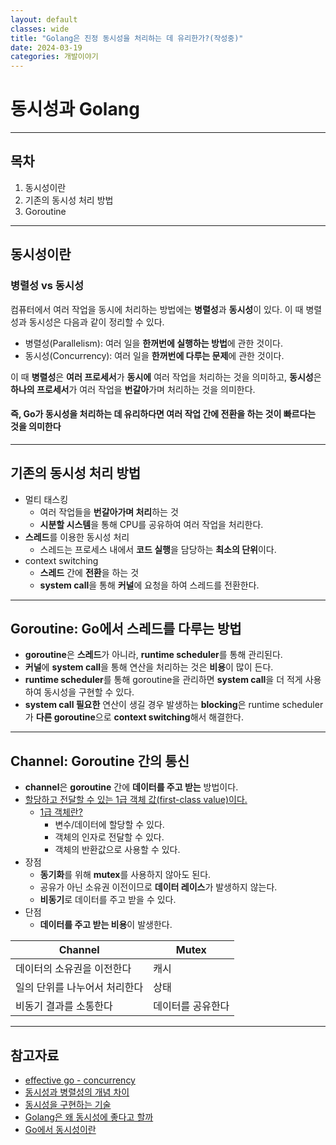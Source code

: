 ```yaml
---
layout: default
classes: wide
title: "Golang은 진정 동시성을 처리하는 데 유리한가?(작성중)"
date: 2024-03-19
categories: 개발이야기
---
```


# 동시성과 Golang

---

## 목차

1. 동시성이란
2. 기존의 동시성 처리 방법
3. Goroutine

---

## 동시성이란

### 병렬성 vs 동시성

컴퓨터에서 여러 작업을 동시에 처리하는 방법에는 **병렬성**과 **동시성**이 있다. 이 때 병렬성과 동시성은 다음과 같이 정리할 수 있다.

* 병렬성(Parallelism): 여러 일을 **한꺼번에 실행하는 방법**에 관한 것이다.
* 동시성(Concurrency): 여러 일을 **한꺼번에 다루는 문제**에 관한 것이다.

이 때 **병렬성**은 **여러 프로세서**가 **동시에** 여러 작업을 처리하는 것을 의미하고, **동시성**은 **하나의 프로세서**가 여러 작업을 **번갈아**가며 처리하는 것을 의미한다.

#### 즉, Go가 동시성을 처리하는 데 유리하다면 여러 작업 간에 전환을 하는 것이 빠르다는 것을 의미한다

---

## 기존의 동시성 처리 방법

* 멀티 태스킹
  * 여러 작업들을 **번갈아가며 처리**하는 것
  * **시분할 시스템**을 통해 CPU를 공유하여 여러 작업을 처리한다.
* **스레드**를 이용한 동시성 처리
  * 스레드는 프로세스 내에서 **코드 실행**을 담당하는 **최소의 단위**이다.
* context switching
  * **스레드** 간에 **전환**을 하는 것
  * **system call**을 통해 **커널**에 요청을 하여 스레드를 전환한다.

---

## Goroutine: Go에서 스레드를 다루는 방법

* **goroutine**은 **스레드**가 아니라, **runtime scheduler**를 통해 관리된다.
* **커널**에 **system call**을 통해 연산을 처리하는 것은 **비용**이 많이 든다.
* **runtime scheduler**를 통해 goroutine을 관리하면 **system call**을 더 적게 사용하여 동시성을 구현할 수 있다.
* **system call 필요한** 연산이 생길 경우 발생하는 **blocking**은 runtime scheduler가 **다른 goroutine**으로 **context switching**해서 해결한다.

---

## Channel: Goroutine 간의 통신

* **channel**은 **goroutine** 간에 **데이터를 주고 받는** 방법이다.
* [할당하고 전달할 수 있는 1급 객체 값(first-class value)이다.](https://go.dev/doc/effective_go#chan_of_chan)
  * [1급 객체란?](https://medium.com/@lazysoul/functional-programming-%EC%97%90%EC%84%9C-1%EA%B8%89-%EA%B0%9D%EC%B2%B4%EB%9E%80-ba1aeb048059)
    * 변수/데이터에 할당할 수 있다.
    * 객체의 인자로 전달할 수 있다.
    * 객체의 반환값으로 사용할 수 있다.
* 장점
  * **동기화**를 위해 **mutex**를 사용하지 않아도 된다.
  * 공유가 아닌 소유권 이전이므로 **데이터 레이스**가 발생하지 않는다.
  * **비동기**로 데이터를 주고 받을 수 있다.
* 단점
  * **데이터를 주고 받는 비용**이 발생한다.

| Channel | Mutex |
| ------- | ----- |
| 데이터의 소유권을 이전한다 | 캐시 |
| 일의 단위를 나누어서 처리한다 | 상태 |
| 비동기 결과를 소통한다 | 데이터를 공유한다 |

---

## 참고자료

* [effective go - concurrency](https://go.dev/doc/effective_go#concurrency)
* [동시성과 병렬성의 개념 차이](https://velog.io/@kwontae1313/%EB%8F%99%EC%8B%9C%EC%84%B1%EA%B3%BC-%EB%B3%91%EB%A0%AC%EC%84%B1%EC%9D%98-%EA%B0%9C%EB%85%90%EA%B3%BC-%EC%B0%A8%EC%9D%B4)
* [동시성을 구현하는 기술](https://deview.kr/data/deview/session/attach/1_Inside%20React%20(%E1%84%83%E1%85%A9%E1%86%BC%E1%84%89%E1%85%B5%E1%84%89%E1%85%A5%E1%86%BC%E1%84%8B%E1%85%B3%E1%86%AF%20%E1%84%80%E1%85%AE%E1%84%92%E1%85%A7%E1%86%AB%E1%84%92%E1%85%A1%E1%84%82%E1%85%B3%E1%86%AB%20%E1%84%80%E1%85%B5%E1%84%89%E1%85%AE%E1%86%AF).pdf)
* [Golang은 왜 동시성에 좋다고 할까](https://velog.io/@hyeok3011/Goroutine)
* [Go에서 동시성이란](https://seung.tistory.com/entry/GoLang-Go%EC%97%90%EC%84%9C-%EB%8F%99%EC%8B%9C%EC%84%B1%EC%9D%B4%EB%9E%80)